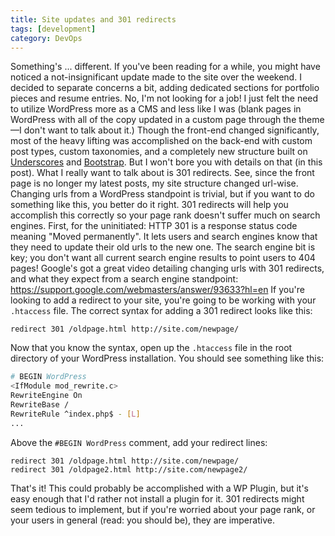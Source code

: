 ```yaml
---
title: Site updates and 301 redirects
tags: [development]
category: DevOps
---
```


Something's ... different. If you've been reading for a while, you might have noticed a not-insignificant update made to the site over the weekend. I decided to separate concerns a bit, adding dedicated sections for portfolio pieces and resume entries. No, I'm not looking for a job! I just felt the need to utilize WordPress more as a CMS and less like I was (blank pages in WordPress with all of the copy updated in a custom page through the theme—I don't want to talk about it.) Though the front-end changed significantly, most of the heavy lifting was accomplished on the back-end with custom post types, custom taxonomies, and a completely new structure built on [Underscores](http://underscores.me/) and [Bootstrap](http://getbootstrap.com/). But I won't bore you with details on that (in this post). What I really want to talk about is 301 redirects. See, since the front page is no longer my latest posts, my site structure changed url-wise. Changing urls from a WordPress standpoint is trivial, but if you want to do something like this, you better do it right. 301 redirects will help you accomplish this correctly so your page rank doesn't suffer much on search engines. First, for the uninitiated: HTTP 301 is a response status code meaning "Moved permanently". It lets users and search engines know that they need to update their old urls to the new one. The search engine bit is key; you don't want all current search engine results to point users to 404 pages! Google's got a great video detailing changing urls with 301 redirects, and what they expect from a search engine standpoint: https://support.google.com/webmasters/answer/93633?hl=en If you're looking to add a redirect to your site, you're going to be working with your `.htaccess` file. The correct syntax for adding a 301 redirect looks like this:

    redirect 301 /oldpage.html http://site.com/newpage/

 Now that you know the syntax, open up the `.htaccess` file in the root directory of your WordPress installation. You should see something like this:

```sh  
# BEGIN WordPress
<IfModule mod_rewrite.c>
RewriteEngine On
RewriteBase /
RewriteRule ^index.php$ - [L]
...
```

 Above the `#BEGIN WordPress` comment, add your redirect lines:

```
redirect 301 /oldpage.html http://site.com/newpage/
redirect 301 /oldpage2.html http://site.com/newpage2/
```

That's it! This could probably be accomplished with a WP Plugin, but it's easy enough that I'd rather not install a plugin for it. 301 redirects might seem tedious to implement, but if you're worried about your page rank, or your users in general (read: you should be), they are imperative.
